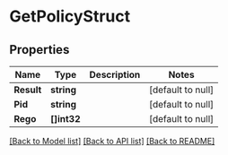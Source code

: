 # GetPolicyStruct

## Properties
Name | Type | Description | Notes
------------ | ------------- | ------------- | -------------
**Result** | **string** |  | [default to null]
**Pid** | **string** |  | [default to null]
**Rego** | **[]int32** |  | [default to null]

[[Back to Model list]](../README.md#documentation-for-models) [[Back to API list]](../README.md#documentation-for-api-endpoints) [[Back to README]](../README.md)

